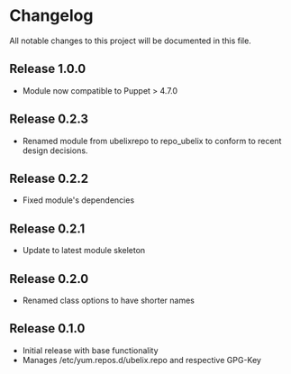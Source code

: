 # Changelog

All notable changes to this project will be documented in this file.

## Release 1.0.0

* Module now compatible to Puppet > 4.7.0

## Release 0.2.3

* Renamed module from ubelixrepo to repo_ubelix to conform to recent design decisions.

## Release 0.2.2

* Fixed module's dependencies

## Release 0.2.1

* Update to latest module skeleton

## Release 0.2.0

* Renamed class options to have shorter names

## Release 0.1.0

* Initial release with base functionality
* Manages /etc/yum.repos.d/ubelix.repo and respective GPG-Key

